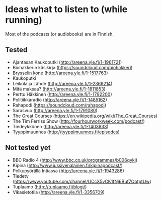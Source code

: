 # Ideas what to listen to (while running)

Most of the podcasts (or audiobooks) are in Finnish.

## Tested

* Ajantasan Kaukoputki (http://areena.yle.fi/1-1961721)
* Biohakkerin käsikirja (https://soundcloud.com/biohakkeri)
* Brysselin kone (http://areena.yle.fi/1-1517763)
* Kaukoputki
* Leikola ja Lähde (http://areena.yle.fi/1-2369214)
* Mitä maksaa? (http://areena.yle.fi/1-1811853)
* Perttu Häkkinen (http://areena.yle.fi/1-1792200)
* Politiikkaradio (http://areena.yle.fi/1-1485162)
* Rahapodi (https://soundcloud.com/rahapodi)
* Sarasvuo (http://areena.yle.fi/1-1791080)
* The Great Courses (https://en.wikipedia.org/wiki/The_Great_Courses)
* The Tim Ferriss Show (http://fourhourworkweek.com/podcast/)
* Tiedeykkönen (http://areena.yle.fi/1-1403833)
* Tyyppimuunnos (http://tyyppimuunnos.fi/episodes)

## Not tested yet

* BBC Radio 4 (http://www.bbc.co.uk/programmes/b006qykl)
* Kipinä (http://www.jussivenalainen.fi/kipinapodcast/)
* Polkupyörällä Intiassa (http://areena.yle.fi/1-1943286)
* Tiedetv (https://www.youtube.com/channel/UCcX5vCK1fNj6Buf7OotptUw)
* Tuplaamo (http://tuplaamo.fi/blogi/)
* Vikasietotila (http://areena.yle.fi/1-3356709)
